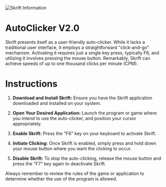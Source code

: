 ![Skrift Information](https://github.com/Froggyman1524/Skrift-Auto-Clicker/assets/82377105/6ae624fb-6525-4e4f-96d5-11e4506b74fa)


# AutoClicker V2.0
Skrift presents itself as a user-friendly auto-clicker. While it lacks a traditional user interface, it employs a straightforward "click-and-go" mechanism. Activating it requires just a single key press, typically F6, and utilizing it involves pressing the mouse button. Remarkably, Skrift can achieve speeds of up to one thousand clicks per minute (CPM).

# Instructions
1. **Download and Install Skrift:**
   Ensure you have the Skrift application downloaded and installed on your system.

2. **Open Your Desired Application:**
   Launch the program or game where you intend to use the auto-clicker, and position your cursor appropriately.

3. **Enable Skrift:**
   Press the "F6" key on your keyboard to activate Skrift.
   
5. **Initiate Clicking:**
   Once Skrift is enabled, simply press and hold down your mouse button where you want the clicking to occur.

6. **Disable Skrift:**
   To stop the auto-clicking, release the mouse button and press the "F7" key again to deactivate Skrift.

Always remember to review the rules of the game or application to determine whether the use of the program is allowed.
